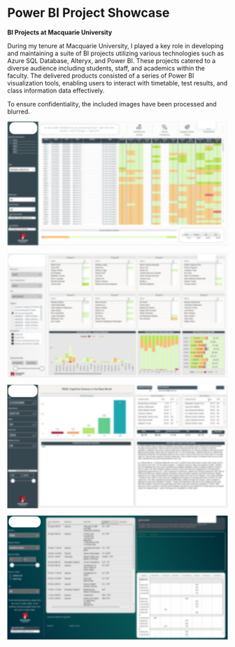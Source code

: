 # Power BI Project Showcase
**BI Projects at Macquarie University**

During my tenure at Macquarie University, I played a key role in developing and maintaining a suite of BI projects utilizing various technologies such as Azure SQL Database, Alteryx, and Power BI. These projects catered to a diverse audience including students, staff, and academics within the faculty. The delivered products consisted of a series of Power BI visualization tools, enabling users to interact with timetable, test results, and class information data effectively.

To ensure confidentiality, the included images have been processed and blurred.

![alt text](/img/map.PNG)

![alt text](/img/md_admin.PNG)

![alt text](/img/proforma.PNG)

![alt text](/img/timetable.PNG)